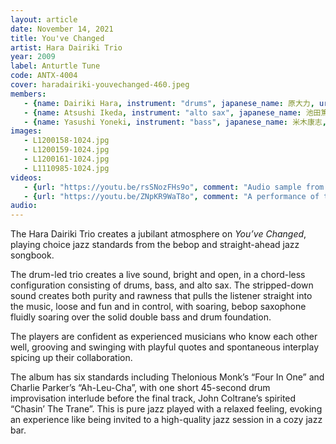 ```yaml
---
layout: article
date: November 14, 2021
title: You've Changed
artist: Hara Dairiki Trio
year: 2009
label: Anturtle Tune
code: ANTX-4004
cover: haradairiki-youvechanged-460.jpeg
members:
   - {name: Dairiki Hara, instrument: "drums", japanese_name: 原大力, url: "http://www.haradairiki.com/"}
   - {name: Atsushi Ikeda, instrument: "alto sax", japanese_name: 池田篤, url: "https://ameblo.jp/ats-music1963/"}
   - {name: Yasushi Yoneki, instrument: "bass", japanese_name: 米木康志, url: "https://www.catfish-records.jp/product/27801"}
images:
   - L1200158-1024.jpg
   - L1200159-1024.jpg
   - L1200161-1024.jpg
   - L1110985-1024.jpg
videos: 
   - {url: "https://youtu.be/rsSNozFHs9o", comment: "Audio sample from “Four In One”, the opening track on this album"}
   - {url: "https://youtu.be/ZNpKR9WaT8o", comment: "A performance of the Hara Dairiki Trio playing live in Tokyo in 2009"}
audio:
---
```

The Hara Dairiki Trio creates a jubilant atmosphere on *You’ve Changed*, playing choice jazz standards from the bebop and straight-ahead jazz songbook.

The drum-led trio creates a live sound, bright and open, in a chord-less configuration consisting of drums, bass, and alto sax. The stripped-down sound creates both purity and rawness that pulls the listener straight into the music, loose and fun and in control, with soaring, bebop saxophone fluidly soaring over the solid double bass and drum foundation.

The players are confident as experienced musicians who know each other well, grooving and swinging with playful quotes and spontaneous interplay spicing up their collaboration.

The album has six standards including Thelonious Monk’s “Four In One” and Charlie Parker’s “Ah-Leu-Cha”, with one short 45-second drum improvisation interlude before the final track, John Coltrane’s spirited “Chasin’ The Trane”. This is pure jazz played with a relaxed feeling, evoking an experience like being invited to a high-quality jazz session in a cozy jazz bar.

